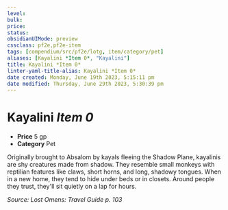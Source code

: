 ```yaml
---
level:
bulk:
price:
status:
obsidianUIMode: preview
cssclass: pf2e,pf2e-item
tags: [compendium/src/pf2e/lotg, item/category/pet]
aliases: [Kayalini *Item 0*, "Kayalini"]
title: Kayalini *Item 0*
linter-yaml-title-alias: Kayalini *Item 0*
date created: Monday, June 19th 2023, 5:15:11 pm
date modified: Thursday, June 29th 2023, 5:30:39 pm
---
```


# Kayalini *Item 0*

- **Price** 5 gp
- **Category** Pet

Originally brought to Absalom by kayals fleeing the Shadow Plane, kayalinis are shy creatures made from shadow. They resemble small monkeys with reptilian features like claws, short horns, and long, shadowy tongues. When in a new home, they tend to hide under beds or in closets. Around people they trust, they'll sit quietly on a lap for hours.

*Source: Lost Omens: Travel Guide p. 103*
